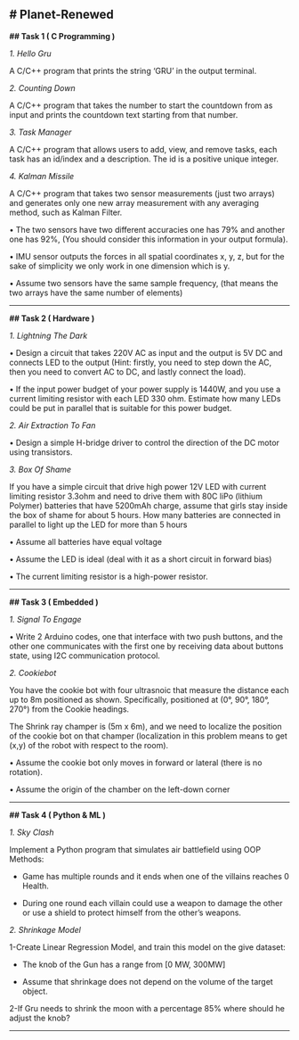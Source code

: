 **# Planet-Renewed**
---
**## Task 1 ( C Programming )**

*1. Hello Gru*

A C/C++ program that prints the string ‘GRU’ in the output terminal.

*2. Counting Down*

A C/C++ program that takes the number to start the countdown from as input and prints the countdown text starting from that number.

*3. Task Manager*

A C/C++ program that allows users to add, view, and remove tasks, each task has an id/index and a description. The id is a positive unique integer.

*4. Kalman Missile*

A C/C++ program that takes two sensor measurements (just two arrays) and generates only one new array measurement with any averaging method, such as Kalman Filter.

• The two sensors have two different accuracies one has 79% and another one has 92%, (You should consider this information in your output formula).

• IMU sensor outputs the forces in all spatial coordinates x, y, z, but for the sake of simplicity we only work in one dimension which is y.

• Assume two sensors have the same sample frequency, (that means the two arrays have the same number of elements)

---
**## Task 2 ( Hardware )**

*1. Lightning The Dark*

• Design a circuit that takes 220V AC as input and the output is 5V DC and connects LED to the output (Hint: firstly, you need to step down the AC, then you need to convert AC to DC, and lastly connect the load).

• If the input power budget of your power supply is 1440W, and you use a current limiting resistor with each LED 330 ohm. Estimate how many LEDs could be put in parallel that is suitable for this power budget.

*2. Air Extraction To Fan*

• Design a simple H-bridge driver to control the direction of the DC motor using transistors.

*3. Box Of Shame*

If you have a simple circuit that drive high power 12V LED with current limiting resistor 3.3ohm and need to drive them with 80C liPo (lithium Polymer) batteries that have 5200mAh charge, assume that girls stay inside the box of shame for about 5 hours. How many batteries are connected in parallel to light up the LED for more than 5 hours

• Assume all batteries have equal voltage

• Assume the LED is ideal (deal with it as a short circuit in forward bias)

• The current limiting resistor is a high-power resistor.

---
**## Task 3 ( Embedded )**

*1. Signal To Engage*

• Write 2 Arduino codes, one that interface with two push buttons,
and the other one communicates with the first one by receiving
data about buttons state, using I2C communication protocol.

*2. Cookiebot*

You have the cookie bot with four ultrasnoic that
measure the distance each up to 8m positioned as
shown. Specifically, positioned at (0°, 90°, 180°, 270°) from
the Cookie headings.

The Shrink ray champer is (5m x 6m), and we
need to localize the position of the cookie bot on
that champer (localization in this problem
means to get (x,y) of the robot with respect to
the room).

• Assume the cookie bot only moves in forward
or lateral (there is no rotation).

• Assume the origin of the chamber on the left-down corner

---
**## Task 4 ( Python & ML )**

*1. Sky Clash*

Implement a Python program that simulates air battlefield
using OOP Methods:

- Game has multiple rounds and it ends when one of the villains
reaches 0 Health.

- During one round each villain could use a weapon to damage
the other or use a shield to protect himself from the other’s
weapons.

*2. Shrinkage Model*

1-Create Linear Regression Model, and train
this model on the give dataset:

- The knob of the Gun has a range from [0
MW, 300MW]

- Assume that shrinkage does not depend
on the volume of the target object.

2-If Gru needs to shrink the moon with a percentage 85% where
should he adjust the knob?

---
